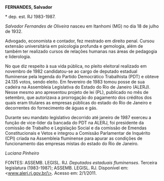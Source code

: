 **FERNANDES, Salvador**

\* dep. est. RJ 1983-1987.

*Salvador Fernandes de Oliveira* nasceu em Itanhomi (MG) no dia 18 de
julho de 1932.

Advogado, economista e contador, fez mestrado em direito penal. Cursou
extensão universitária em psicologia profunda e gemologia, além de
também ter realizado cursos de relações humanas nas áreas de pedagogia e
liderologia.

No que diz respeito à sua vida pública, no pleito eleitoral realizado em
novembro de 1982 candidatou-se ao cargo de deputado estadual fluminense
pela legenda do Partido Democrático Trabalhista (PDT) e obteve 24.135
votos, sendo eleito. Em fevereiro de 1983 tomou posse de sua cadeira na
Assembleia Legislativa do Estado do Rio de Janeiro (ALERJ). Nesse mesmo
ano apresentou projeto de lei (PL), publicado no mês de setembro, que
autorizava a prorrogação do pagamento dos créditos dos quais eram
titulares as empresas públicas do estado do Rio de Janeiro e decorrentes
do fornecimento de águas e gás.

Durante seu mandato legislativo decorrido até janeiro de 1987 exerceu a
função de vice-líder da bancada do PDT na ALERJ, foi presidente da
comissão de Trabalho e Legislação Social e da comissão de Emendas
Constitucionais e Vetos e integrou a Comissão Parlamentar de Inquérito
(CPI) criada na Assembleia fluminense para apurar as condições de
funcionamento das empresas mistas do estado do Rio de Janeiro.

*Luciana Pinheiro*

FONTES: ASSEMB. LEGISL. RJ. *Deputados estaduais fluminenses*. Terceira
legislatura (1983-1987); ASSEMB. LEGISL. RJ. Disponível em:
\<www.alerj.rj.gov.br/\>. Acesso em: 2/1/2011.
